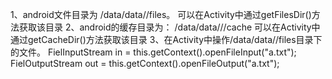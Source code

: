1、android文件目录为
   /data/data/<package name>/files。
   可以在Activity中通过getFilesDir()方法获取该目录
2、android的缓存目录为：
   /data/data//<package name>/cache
   可以在Activity中通过getCacheDir()方法获取该目录
3、在Activity中操作/data/data/<package name>/files目录下的文件。
  FielInputStream in = this.getContext().openFileInput("a.txt");
  FielOutputStream out = this.getContext().openFileOutput("a.txt");